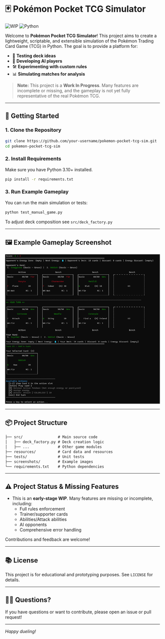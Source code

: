 # 🃏 Pokémon Pocket TCG Simulator

![WIP](https://img.shields.io/badge/status-WIP-orange) ![Python](https://img.shields.io/badge/language-Python-blue)

Welcome to **Pokémon Pocket TCG Simulator**! This project aims to create a lightweight, scriptable, and extensible simulation of the Pokémon Trading Card Game (TCG) in Python. The goal is to provide a platform for:

- 🧪 **Testing deck ideas**
- 🤖 **Developing AI players**
- 🛠️ **Experimenting with custom rules**
- 📊 **Simulating matches for analysis**

> **Note:** This project is a **Work In Progress**. Many features are incomplete or missing, and the gameplay is not yet fully representative of the real Pokémon TCG.

---

## 🚀 Getting Started

### 1. **Clone the Repository**
```sh
git clone https://github.com/your-username/pokemon-pocket-tcg-sim.git
cd pokemon-pocket-tcg-sim
```

### 2. **Install Requirements**
Make sure you have Python 3.10+ installed.
```sh
pip install -r requirements.txt
```

### 3. **Run Example Gameplay**
You can run the main simulation or tests:
```sh
python test_manual_game.py
```
To adjust deck composition see ```src/deck_factory.py```


---

## 🖼️ Example Gameplay Screenshot

![Example Gameplay](screenshots/example.png)

---

## 📦 Project Structure

```
├── src/                # Main source code
│   ├── deck_factory.py # Deck creation logic
│   ├── ...             # Other game modules
├── resources/          # Card data and resources
├── tests/              # Unit tests
├── screenshots/        # Example images
└── requirements.txt    # Python dependencies
```

---

## ⚠️ Project Status & Missing Features

- This is an **early-stage WIP**. Many features are missing or incomplete, including:
  - Full rules enforcement
  - Trainer/supporter cards
  - Abilities/Attack abilities
  - AI opponents
  - Comprehensive error handling

Contributions and feedback are welcome!

---

## 📚 License

This project is for educational and prototyping purposes. See `LICENSE` for details.

---

## 🙋‍♂️ Questions?
If you have questions or want to contribute, please open an issue or pull request!

---

*Happy dueling!*
